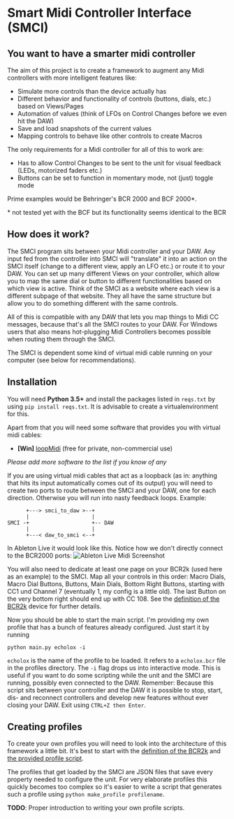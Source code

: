 # Smart Midi Controller Interface (SMCI)

## You want to have a smarter midi controller

The aim of this project is to create a framework to augment any Midi controllers with more intelligent features like:
- Simulate more controls than the device actually has
- Different behavior and functionality of controls (buttons, dials, etc.) based on Views/Pages
- Automation of values (think of LFOs on Control Changes before we even hit the DAW)
- Save and load snapshots of the current values
- Mapping controls to behave like other controls to create Macros


The only requirements for a Midi controller for all of this to work are:
- Has to allow Control Changes to be sent to the unit for visual feedback (LEDs, motorized faders etc.)
- Buttons can be set to function in momentary mode, not (just) toggle mode

Prime examples would be Behringer's BCR 2000 and BCF 2000\*.


\* not tested yet with the BCF but its functionality seems identical to the BCR

## How does it work?

The SMCI program sits between your Midi controller and your DAW. Any input fed from the controller into SMCI will "translate" it into an action on the SMCI itself (change to a different view, apply an LFO etc.) or route it to your DAW. You can set up many different Views on your controller, which allow you to map the same dial or button to different functionalities based on which view is active. Think of the SMCI as a website where each view is a different subpage of that website. They all have the same structure but allow you to do something different with the same controls.

All of this is compatible with any DAW that lets you map things to Midi CC messages, because that's all the SMCI routes to your DAW. For Windows users that also means hot-plugging Midi Controllers becomes possible when routing them through the SMCI.

The SMCI is dependent some kind of virtual midi cable running on your computer (see below for recommendations).

## Installation

You will need **Python 3.5+** and install the packages listed in `reqs.txt` by using `pip install reqs.txt`. It is advisable to create a virtualenvironment for this.

Apart from that you will need some software that provides you with virtual midi cables:
- **[Win]** [loopMidi](https://www.tobias-erichsen.de/software/loopmidi.html) (free for private, non-commercial use)

*Please add more software to the list if you know of any*

If you are using virtual midi cables that act as a loopback (as in: anything that hits its input automatically comes out of its output) you will need to create two ports to route between the SMCI and your DAW, one for each direction. Otherwise you will run into nasty feedback loops. Example:
```
      +---> smci_to_daw >--+
      |                    |
SMCI -+                    +-- DAW
      |                    |
      +---< daw_to_smci <--+
```
In Ableton Live it would look like this. Notice how we don't directly connect to the BCR2000 ports:
![Ableton Live Midi Screenshot](https://cloud.githubusercontent.com/assets/10747793/25379343/fceb28a8-29ac-11e7-8082-0958e5a531c3.png)

You will also need to dedicate at least one page on your BCR2k (used here as an example) to the SMCI. Map all your controls in this order: Macro Dials, Macro Dial Buttons, Buttons, Main Dials, Bottom Right Buttons, starting with CC1 und Channel 7 (eventually 1, my config is a little old). The last Button on the very bottom right should end up with CC 108. See the [definition of the BCR2k](devices/bcr2k.py) device for further details.

Now you should be able to start the main script. I'm providing my own profile that has a bunch of features already configured. Just start it by running
```
python main.py echolox -i
```
`echolox` is the name of the profile to be loaded. It refers to a `echolox.bcr` file in the profiles directory.
The `-i` flag drops us into interactive mode. This is useful if you want to do some scripting while the unit and the SMCI are running, possibly even connected to the DAW. Remember: Because this script sits between your controller and the DAW it is possible to stop, start, dis- and reconnect controllers and develop new features without ever closing your DAW.
Exit using `CTRL+Z then Enter`.


## Creating profiles

To create your own profiles you will need to look into the architecture of this framework a little bit. It's best to start with the [definition of the BCR2k](devices/bcr2k.py) and [the provided profile script](profiles/echolox.py).

The profiles that get loaded by the SMCI are JSON files that save every property needed to configure the unit. For very elaborate profiles this quickly becomes too complex so it's easier to write a script that generates such a profile using `python make_profile profilename`.

**TODO**: Proper introduction to writing your own profile scripts.

